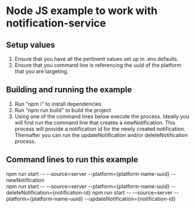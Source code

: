 # Node JS example to work with notification-service

## Setup values

1. Ensure that you have all the pertinent values set up in .env.defaults.
2. Ensure that you command line is referencing the uuid of the platform that you are targeting.

## Building and running the example

1. Run "npm i" to install dependencies
2. Run "npm run build" to build the project
3. Using one of the command lines below execute the process. Ideally you will first run the command line that creates a newNotification. This process will provide a notification id for the newly created notification. Thereafter you can run the updateNotification and/or deleteNotification process.

## Command lines to run this example

npm run start -- --source=server --platform={platform-name-uuid} --newNotification  
npm run start -- --source=server --platform={platform-name-uuid} --deleteNotification={notification-id}
npm run start -- --source=server --platform={platform-name-uuid} --updateNotification={notification-id}
